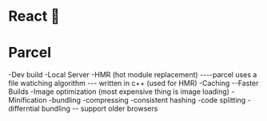 # React 🚀

# Parcel
-Dev build
-Local Server
-HMR (hot module replacement)
----parcel uses a file watiching algorithm --- written in c++ (used for HMR)
-Caching --Faster Builds
-Image optimization (most expensive thing is image loading)
-Minification 
-bundling
-compressing 
-consistent hashing
-code splitting
-differntial bundling -- support older browsers  